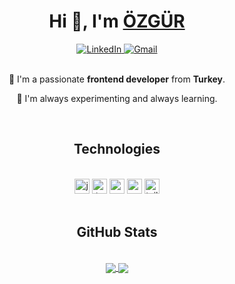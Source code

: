 <h1 align="center">Hi 👋, I'm <a href="https://ozgurgokdemir.com/">ÖZGÜR</a></h1>
<div align="center">
  <a href="https://www.linkedin.com/in/ozgurgokdemir/" target="_blank">
    <img alt="LinkedIn" src="https://img.shields.io/badge/LinkedIn-informational?style=flat&color=0A66C2&logo=linkedin&logoColor=white" />
  </a>
  <a href="mailto:ozgurgokd@gmail.com" target="_blank">
    <img alt="Gmail" src="https://img.shields.io/badge/Gmail-informational?style=flat&color=EA4335&logo=gmail&logoColor=white" />
  </a>
</div>

<br>
<div align="center">
  <p>🚀 I'm a passionate <strong>frontend developer</strong> from <strong>Turkey</strong>.</p>
  <p>🧪 I'm always experimenting and always learning.</p>
</div>
<br>

<h2 align="center">Technologies</h2>
<br>
<div align="center">
  <img alt="javascript" height="24" src="https://img.shields.io/badge/JavaScript-0d1117?style=flat-square&logo=javascript">
  <img alt="typescript" height="24" src="https://img.shields.io/badge/TypeScript-0d1117?style=flat-square&logo=typescript">
  <img alt="react" height="24" src="https://img.shields.io/badge/React-0d1117?style=flat-square&logo=react">
  <img alt="next js" height="24" src="https://img.shields.io/badge/Next.js-0d1117?style=flat-square&logo=next.js">
  <img alt="tailwind css" height="24" src="https://img.shields.io/badge/Tailwind%20CSS-0d1117?style=flat-square&logo=tailwindcss">
</div>
<br>

<h2 align="center">GitHub Stats</h2>
<br>
<div align="center">
  <a href="https://github.com/ozgurgokdemir/ozgurgokdemir">
    <img align="center" src="https://github-readme-stats.vercel.app/api/top-langs/?username=ozgurgokdemir&langs_count=3&title_color=fff&text_color=c9d1d9&icon_color=2bbc8a&border_color=0d1117&bg_color=0d1117">
  </a>
  <a href="https://github.com/ozgurgokdemir/ozgurgokdemir">
    <img align="center" src="https://github-readme-stats.vercel.app/api?username=ozgurgokdemir&count_private=true&show_icons=true&line_height=27&title_color=fff&text_color=c9d1d9&icon_color=2bbc8a&border_color=0d1117&bg_color=0d1117">
  </a>
</div>
